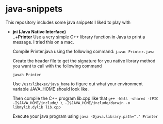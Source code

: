 # java-snippets
This repository includes some java snippets I liked to play with

+ **jni (Java Native Interface)**    
..+**Printer**
  Use a very simple C++ library function in Java to print a message.
  I tried this on a mac.

  Compile Printer.java using the following command:
  ``javac Printer.java``

  Create the header file to get the signature for you native library
  method you want to call with the following command

  ``javah Printer``

  Use ``/usr/libexec/java_home`` to figure out what your environment variable
  JAVA_HOME should look like.

  Then compile the C++ program lib.cpp like that
  ``g++ -Wall -shared -fPIC -I$JAVA_HOME/include/ \
      -I$JAVA_HOME/include/darwin -o libmylib.dylib lib.cpp``

  Execute your java program using
  ``java -Djava.library.path="." Printer``
